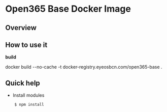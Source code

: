 Open365 Base Docker Image
=========================

## Overview

## How to use it

**build**

docker build --no-cache -t docker-registry.eyeosbcn.com/open365-base .

## Quick help

* Install modules

```bash
    $ npm install
```